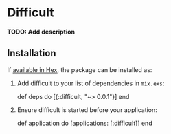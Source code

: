 # Difficult

**TODO: Add description**

## Installation

If [available in Hex](https://hex.pm/docs/publish), the package can be installed as:

  1. Add difficult to your list of dependencies in `mix.exs`:

        def deps do
          [{:difficult, "~> 0.0.1"}]
        end

  2. Ensure difficult is started before your application:

        def application do
          [applications: [:difficult]]
        end

